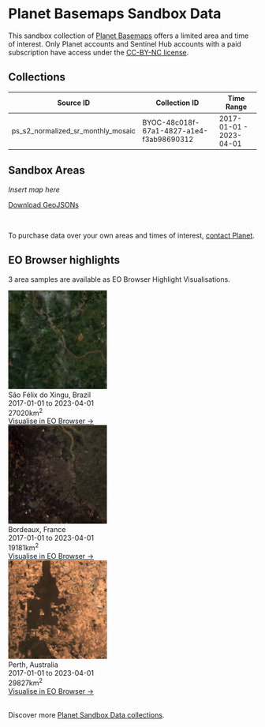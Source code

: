 # Planet Basemaps Sandbox Data

This sandbox collection of [Planet Basemaps](../planet-basemaps/) offers a limited area and time of interest. Only Planet accounts and Sentinel Hub accounts with a paid subscription have access under the [CC-BY-NC license](https://creativecommons.org/licenses/by-nc/4.0/).

## Collections
<table>
  <thead>
    <tr>
      <th>Source ID</th>
      <th>Collection ID</th>
      <th>Time Range</th>
    </tr>
  </thead>
  <tbody>
    <tr>
      <td>ps_s2_normalized_sr_monthly_mosaic</td>
      <td>BYOC-48c018f-67a1-4827-a1e4-f3ab98690312</td>
      <td>2017-01-01 - 2023-04-01</td>
    </tr>
   </tbody>
</table>

## Sandbox Areas
*Insert map here*

<a href="../planet-basemaps/polygons.geojson" download>Download GeoJSONs</a>

<br>

To purchase data over your own areas and times of interest, [contact Planet](https://www.planet.com/contact-sales/#contact-sales).

## EO Browser highlights
3 area samples are available as EO Browser Highlight Visualisations.
<br>
<div class="container33">
    <div class="image-card">
    <a href="https%3A%2F%2Fapps.sentinel-hub.com%2Feo-browser%2F%3Fzoom%3D9%26lat%3D-6.7652%26lng%3D-52.3763%26themeId%3DPLANET_SANDBOX%26visualizationUrl%3Dhttps%253A%252F%252Fservices.sentinel-hub.com%252Fogc%252Fwms%252F64e8174f-7d03-4863-ba70-5139e325a75d%26datasetId%3Dc48c018f-67a1-4827-a1e4-f3ab98690312%26fromTime%3D2023-04-01T00%253A00%253A00.000Z%26toTime%3D2023-04-01T23%253A59%253A59.999Z%26layerId%3DTRUE-COLOR%26demSource3D%3D%22MAPZEN%22"><img src="PB_BRA.png" alt="EOB Highlight 1" class="imagette"></a>
        <div class="info">
            <div class="title">São Félix do Xingu, Brazil</div>
            <div class="text">
                2017-01-01 to 2023-04-01<br>
                27020km<sup>2</sup>
            </div>
            <div class="eob-link"><a href="https%3A%2F%2Fapps.sentinel-hub.com%2Feo-browser%2F%3Fzoom%3D9%26lat%3D-6.7652%26lng%3D-52.3763%26themeId%3DPLANET_SANDBOX%26visualizationUrl%3Dhttps%253A%252F%252Fservices.sentinel-hub.com%252Fogc%252Fwms%252F64e8174f-7d03-4863-ba70-5139e325a75d%26datasetId%3Dc48c018f-67a1-4827-a1e4-f3ab98690312%26fromTime%3D2023-04-01T00%253A00%253A00.000Z%26toTime%3D2023-04-01T23%253A59%253A59.999Z%26layerId%3DTRUE-COLOR%26demSource3D%3D%22MAPZEN%22">Visualise in EO Browser -></a></div>
        </div>
    </div>
    <div class="image-card">
    <a href="https%3A%2F%2Fapps.sentinel-hub.com%2Feo-browser%2F%3Fzoom%3D9%26lat%3D44.7345%26lng%3D-0.676%26themeId%3DPLANET_SANDBOX%26visualizationUrl%3Dhttps%253A%252F%252Fservices.sentinel-hub.com%252Fogc%252Fwms%252F64e8174f-7d03-4863-ba70-5139e325a75d%26datasetId%3Dc48c018f-67a1-4827-a1e4-f3ab98690312%26fromTime%3D2023-04-01T00%253A00%253A00.000Z%26toTime%3D2023-04-01T23%253A59%253A59.999Z%26layerId%3DTRUE-COLOR%26demSource3D%3D%22MAPZEN%22"><img src="PB_FRA.png" alt="EOB Highlight 2" class="imagette"></a>
        <div class="info">
            <div class="title">Bordeaux, France</div>
            <div class="text">
                2017-01-01 to 2023-04-01<br>
                19181km<sup>2</sup>
            </div>
            <div class="eob-link"><a href="https%3A%2F%2Fapps.sentinel-hub.com%2Feo-browser%2F%3Fzoom%3D9%26lat%3D44.7345%26lng%3D-0.676%26themeId%3DPLANET_SANDBOX%26visualizationUrl%3Dhttps%253A%252F%252Fservices.sentinel-hub.com%252Fogc%252Fwms%252F64e8174f-7d03-4863-ba70-5139e325a75d%26datasetId%3Dc48c018f-67a1-4827-a1e4-f3ab98690312%26fromTime%3D2023-04-01T00%253A00%253A00.000Z%26toTime%3D2023-04-01T23%253A59%253A59.999Z%26layerId%3DTRUE-COLOR%26demSource3D%3D%22MAPZEN%22">Visualise in EO Browser -></a></div>
        </div>
    </div>
    <div class="image-card">
    <a href="https%3A%2F%2Fapps.sentinel-hub.com%2Feo-browser%2F%3Fzoom%3D9%26lat%3D-31.702%26lng%3D116.524%26themeId%3DPLANET_SANDBOX%26visualizationUrl%3Dhttps%253A%252F%252Fservices.sentinel-hub.com%252Fogc%252Fwms%252F64e8174f-7d03-4863-ba70-5139e325a75d%26datasetId%3Dc48c018f-67a1-4827-a1e4-f3ab98690312%26fromTime%3D2023-04-01T00%253A00%253A00.000Z%26toTime%3D2023-04-01T23%253A59%253A59.999Z%26layerId%3DTRUE-COLOR%26demSource3D%3D%22MAPZEN%22"><img src="PB_AUS.png" alt="EOB Highlight 3" class="imagette"></a>
        <div class="info">
            <div class="title">Perth, Australia</div>
            <div class="text">
                2017-01-01 to 2023-04-01<br>
                29827km<sup>2</sup>
            </div>
            <div class="eob-link"><a href="https%3A%2F%2Fapps.sentinel-hub.com%2Feo-browser%2F%3Fzoom%3D9%26lat%3D-31.702%26lng%3D116.524%26themeId%3DPLANET_SANDBOX%26visualizationUrl%3Dhttps%253A%252F%252Fservices.sentinel-hub.com%252Fogc%252Fwms%252F64e8174f-7d03-4863-ba70-5139e325a75d%26datasetId%3Dc48c018f-67a1-4827-a1e4-f3ab98690312%26fromTime%3D2023-04-01T00%253A00%253A00.000Z%26toTime%3D2023-04-01T23%253A59%253A59.999Z%26layerId%3DTRUE-COLOR%26demSource3D%3D%22MAPZEN%22">Visualise in EO Browser -></a></div>
        </div>
    </div>
</div>
<br>

Discover more [Planet Sandbox Data collections](../planet-sandbox-data/).